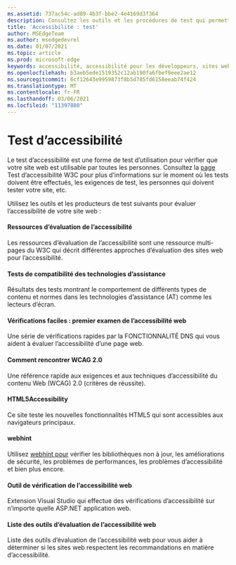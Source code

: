 ```yaml
---
ms.assetid: 737ac54c-ad89-4b3f-bbe2-4e4169d3f364
description: Consultez les outils et les procédures de test qui permettent d’évaluer l’accessibilité d’un site web.
title: 'Accessibilité : test'
author: MSEdgeTeam
ms.author: msedgedevrel
ms.date: 01/07/2021
ms.topic: article
ms.prod: microsoft-edge
keywords: accessibilité, accessibilité pour les développeurs, sites web accessibles, edge, développement web, ARIA, développeur, UIA, UI Automation
ms.openlocfilehash: b3aeb5ede1519352c12ab190fa6fbef9eee2ae12
ms.sourcegitcommit: 6cf12643e9959873f8b5d785fd6158eeab74f424
ms.translationtype: MT
ms.contentlocale: fr-FR
ms.lasthandoff: 03/06/2021
ms.locfileid: "11397880"
---
```

# <a name="accessibility-testing"></a>Test d’accessibilité  

Le test d’accessibilité est une forme de test d’utilisation pour vérifier que votre site web est utilisable par toutes les personnes. Consultez la [page](https://www.w3.org/wiki/Accessibility_testing) Test d’accessibilité W3C pour plus d’informations sur le moment où les tests doivent être effectués, les exigences de test, les personnes qui doivent tester votre site, etc.

Utilisez les outils et les producteurs de test suivants pour évaluer l’accessibilité de votre site web :

#### [<a name="accessibility-evaluation-resources"></a>Ressources d’évaluation de l’accessibilité](https://www.w3.org/WAI/eval/Overview.html)  

Les ressources d’évaluation de l’accessibilité sont une ressource multi-pages du W3C qui décrit différentes approches d’évaluation des sites web pour l’accessibilité.

#### [<a name="assistive-technology-compatibility-tests"></a>Tests de compatibilité des technologies d’assistance](http://www.powermapper.com/tests)  

Résultats des tests montrant le comportement de différents types de contenu et normes dans les technologies d’assistance (AT) comme les lecteurs d’écran.

#### [<a name="easy-checks--a-first-review-of-web-accessibility"></a>Vérifications faciles : premier examen de l’accessibilité web](https://www.w3.org/WAI/eval/preliminary.html)  

Une série de vérifications rapides par la FONCTIONNALITÉ DNS qui vous aident à évaluer l’accessibilité d’une page web.

#### [<a name="how-to-meet-wcag-20"></a>Comment rencontrer WCAG 2.0](https://www.w3.org/WAI/WCAG20/quickref)  

Une référence rapide aux exigences et aux techniques d’accessibilité du contenu Web \(WCAG\) 2.0 (critères de réussite).

#### [<a name="html5accessibility"></a>HTML5Accessibility](https://html5accessibility.com)  

Ce site teste les nouvelles fonctionnalités HTML5 qui sont accessibles aux navigateurs principaux. 

#### [<a name="webhint"></a>webhint](https://webhint.io)  

Utilisez [webhint pour](https://webhint.io/) vérifier les bibliothèques non à jour, les améliorations de sécurité, les problèmes de performances, les problèmes d’accessibilité et bien plus encore.

#### [<a name="web-accessibility-checker"></a>Outil de vérification de l’accessibilité web](https://visualstudiogallery.msdn.microsoft.com/3aabefab-1681-4fea-8f95-6a62e2f0f1ec)  

Extension Visual Studio qui effectue des vérifications d’accessibilité sur n’importe quelle ASP.NET application web.

#### [<a name="web-accessibility-evaluation-tools-list"></a>Liste des outils d’évaluation de l’accessibilité web](https://www.w3.org/WAI/ER/tools/index.html)  

Liste des outils d’évaluation de l’accessibilité web pour vous aider à déterminer si les sites web respectent les recommandations en matière d’accessibilité.
